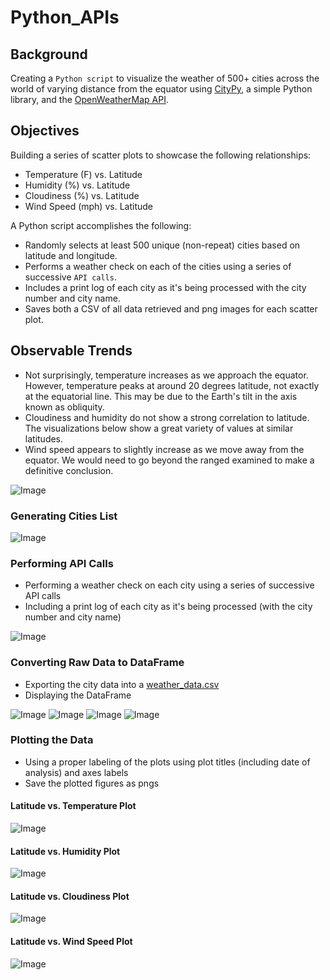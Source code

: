 # Python_APIs
## Background
Creating a `Python script` to visualize the weather of 500+ cities across the world of varying distance from the equator using [CityPy](https://pypi.org/project/citipy/), a simple Python library, and the [OpenWeatherMap API](https://openweathermap.org/api).
## Objectives
Building a series of scatter plots to showcase the following relationships:
- Temperature (F) vs. Latitude
- Humidity (%) vs. Latitude
- Cloudiness (%) vs. Latitude 
- Wind Speed (mph) vs. Latitude  
    
A Python script accomplishes the following: 
- Randomly selects at least 500 unique (non-repeat) cities based on latitude and longitude.
- Performs a weather check on each of the cities using a series of successive `API calls`.
- Includes a print log of each city as it's being processed with the city number and city name.
- Saves both a CSV of all data retrieved and png images for each scatter plot.
## Observable Trends
- Not surprisingly, temperature increases as we approach the equator. However, temperature peaks at around 20 degrees latitude, not exactly at the equatorial line. This may be due to the Earth's tilt in the axis known as obliquity.
- Cloudiness and humidity do not show a strong correlation to latitude. The visualizations below show a great variety of values at similar latitudes.
- Wind speed appears to slightly increase as we move away from the equator. We would need to go beyond the ranged examined to make a definitive conclusion.

![Image](https://github.com/mserobabina/Python_APIs/blob/master/WeatherPy/Capture1.PNG)
### Generating Cities List

![Image](https://github.com/mserobabina/Python_APIs/blob/master/WeatherPy/Capture2.PNG)
### Performing API Calls
- Performing a weather check on each city using a series of successive API calls
- Including a print log of each city as it's being processed (with the city number and city name)

![Image](https://github.com/mserobabina/Python_APIs/blob/master/WeatherPy/Capture3.PNG)
### Converting Raw Data to DataFrame
- Exporting the city data into a [weather_data.csv](https://github.com/mserobabina/Python_APIs/blob/master/WeatherPy/Output_csv/weather_data.csv)
- Displaying the DataFrame

![Image](https://github.com/mserobabina/Python_APIs/blob/master/WeatherPy/Capture4.PNG)
![Image](https://github.com/mserobabina/Python_APIs/blob/master/WeatherPy/Capture5.PNG)
![Image](https://github.com/mserobabina/Python_APIs/blob/master/WeatherPy/Capture6.PNG)
![Image](https://github.com/mserobabina/Python_APIs/blob/master/WeatherPy/Capture7.PNG)
### Plotting the Data
- Using a proper labeling of the plots using plot titles (including date of analysis) and axes labels
- Save the plotted figures as pngs
#### Latitude vs. Temperature Plot 

![Image](https://github.com/mserobabina/Python_APIs/blob/master/WeatherPy/Capture8.PNG)
#### Latitude vs. Humidity Plot

![Image](https://github.com/mserobabina/Python_APIs/blob/master/WeatherPy/Capture9.PNG)
#### Latitude vs. Cloudiness Plot

![Image](https://github.com/mserobabina/Python_APIs/blob/master/WeatherPy/Capture10.PNG)
#### Latitude vs. Wind Speed Plot

![Image](https://github.com/mserobabina/Python_APIs/blob/master/WeatherPy/Capture11.PNG)
